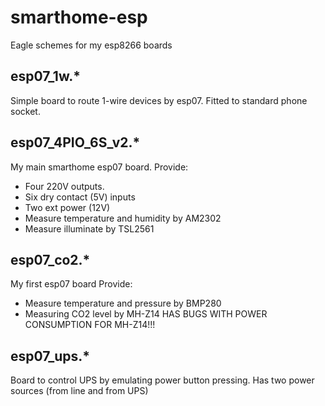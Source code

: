 # smarthome-esp
Eagle schemes for my esp8266 boards

## esp07_1w.*
Simple board to route 1-wire devices by esp07.
Fitted to standard phone socket.

## esp07_4PIO_6S_v2.*
My main smarthome esp07 board.
Provide:
* Four 220V outputs.
* Six dry contact (5V) inputs
* Two ext power (12V)
* Measure temperature and humidity by AM2302
* Measure illuminate by TSL2561

## esp07_co2.*
My first esp07 board
Provide:
* Measure temperature and pressure by BMP280
* Measuring CO2 level by MH-Z14
HAS BUGS WITH POWER CONSUMPTION FOR MH-Z14!!!

## esp07_ups.*
Board to control UPS by emulating power button pressing.
Has two power sources (from line and from UPS)
